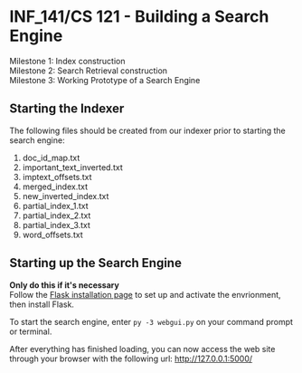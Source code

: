 # INF_141/CS 121 - Building a Search Engine
Milestone 1: Index construction <br>
Milestone 2: Search Retrieval construction <br>
Milestone 3: Working Prototype of a Search Engine <br>


## Starting the Indexer 




The following files should be created from our indexer prior to starting the search engine:<br>

1. doc_id_map.txt<br>
2. important_text_inverted.txt<br>
3. imptext_offsets.txt<br>
4. merged_index.txt<br>
5. new_inverted_index.txt<br>
6. partial_index_1.txt<br>
7. partial_index_2.txt<br>
8. partial_index_3.txt<br>
9. word_offsets.txt<br>
 



## Starting up the Search Engine
**Only do this if it's necessary** <br>
Follow the [Flask installation page](https://flask.palletsprojects.com/en/1.1.x/installation/) 
to set up and activate the envrionment, then install Flask. <br> 

To start the search engine, enter 
`py -3 webgui.py`
on your command prompt or terminal. 

After everything has finished loading, you can now access the web site through your browser with the following url: http://127.0.0.1:5000/ 
